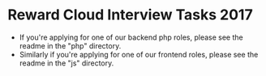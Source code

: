 # Reward Cloud Interview Tasks 2017

- If you're applying for one of our backend php roles, please see the readme in the "php" directory.
- Similarly if you're applying for one of our frontend roles, please see the readme in the "js" directory.
